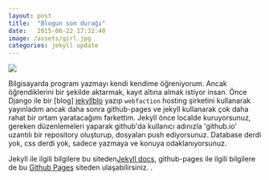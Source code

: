```yaml
---
layout: post
title:  "Blogun son durağı"
date:   2015-06-22 17:32:40
image: /assets/girl.jpg
categories: jekyll update
---
```

<img src="{{ page.image }}" /><p>

Bilgisayarda program yazmayı kendi kendime öğreniyorum. Ancak öğrendiklerini bir şekilde aktarmak, kayıt altına almak istiyor insan. Önce Django ile bir [blog] [jekyllblo] yazıp `webfaction` hosting şirketini kullanarak yayınladım ancak daha sonra  github-pages ve jekyll kullanarak çok daha rahat bir ortam yaratacağımı farkettim. Jekyll önce localde kuruyorsunuz, gereken düzenlemeleri yaparak github'da kullanıcı adınızla 'github.io' uzantılı bir repository oluşturup, dosyaları push ediyorsunuz. Database derdi yok, css derdi yok, sadece yazmaya ve konuya odaklanıyorsunuz.


Jekyll ile ilgili bilgilere bu siteden[Jekyll docs][jekyll], github-pages ile ilgili bilgilere de bu [Github Pages][jekyll-gh] siteden ulaşabilirsiniz. . 

[jekyll]:      http://jekyllrb.com
[jekyll-gh]:   https://pages.github.com/
[jekyllblo]:   https://github.com/adakarci/myblog